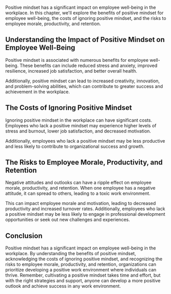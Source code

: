 
Positive mindset has a significant impact on employee well-being in the workplace. In this chapter, we'll explore the benefits of positive mindset for employee well-being, the costs of ignoring positive mindset, and the risks to employee morale, productivity, and retention.

Understanding the Impact of Positive Mindset on Employee Well-Being
-------------------------------------------------------------------

Positive mindset is associated with numerous benefits for employee well-being. These benefits can include reduced stress and anxiety, improved resilience, increased job satisfaction, and better overall health.

Additionally, positive mindset can lead to increased creativity, innovation, and problem-solving abilities, which can contribute to greater success and achievement in the workplace.

The Costs of Ignoring Positive Mindset
--------------------------------------

Ignoring positive mindset in the workplace can have significant costs. Employees who lack a positive mindset may experience higher levels of stress and burnout, lower job satisfaction, and decreased motivation.

Additionally, employees who lack a positive mindset may be less productive and less likely to contribute to organizational success and growth.

The Risks to Employee Morale, Productivity, and Retention
---------------------------------------------------------

Negative attitudes and outlooks can have a ripple effect on employee morale, productivity, and retention. When one employee has a negative attitude, it can spread to others, leading to a toxic work environment.

This can impact employee morale and motivation, leading to decreased productivity and increased turnover rates. Additionally, employees who lack a positive mindset may be less likely to engage in professional development opportunities or seek out new challenges and experiences.

Conclusion
----------

Positive mindset has a significant impact on employee well-being in the workplace. By understanding the benefits of positive mindset, acknowledging the costs of ignoring positive mindset, and recognizing the risks to employee morale, productivity, and retention, organizations can prioritize developing a positive work environment where individuals can thrive. Remember, cultivating a positive mindset takes time and effort, but with the right strategies and support, anyone can develop a more positive outlook and achieve success in any work environment.
